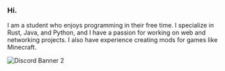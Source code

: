 ### Hi.

I am a student who enjoys programming in their free time. I specialize in Rust, Java, and Python, and I have a passion for working on web and networking projects. I also have experience creating mods for games like Minecraft.

![Discord Banner 2](https://discordapp.com/api/guilds/1051165269709557813/widget.png?style=banner2)
